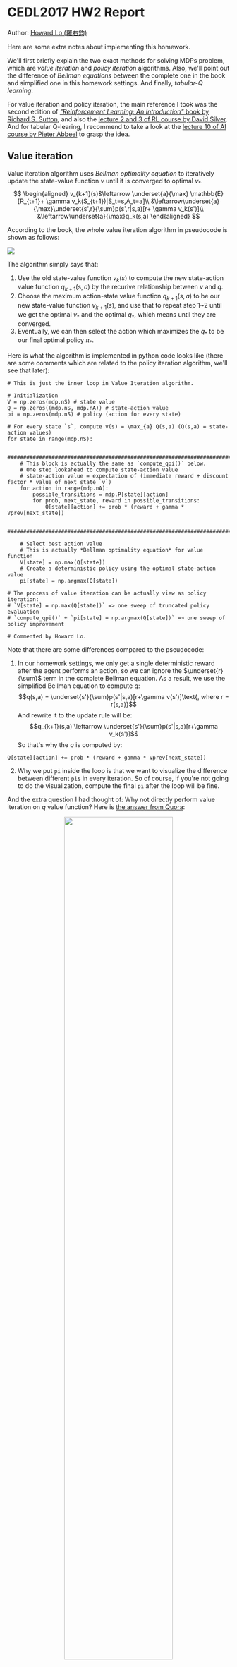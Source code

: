 # CEDL2017 HW2 Report
Author: [Howard Lo (羅右鈞)](https://www.facebook.com/yuchunlo1206)

Here are some extra notes about implementing this homework.

We'll first briefly explain the two exact methods for solving MDPs problem, which are *value iteration* and *policy iteration* algorithms. Also, we'll point out the difference of *Bellman equations* between the complete one in the book and simplified one in this homework settings. And finally, *tabular-Q learning*.

For value iteration and policy iteration, the main reference I took was the second edition of [*"Reinforcement Learning: An Introduction"* book by Richard S. Sutton](http://incompleteideas.net/sutton/book/bookdraft2017june.pdf), and also the [lecture 2 and 3 of RL course by David Silver](https://www.youtube.com/playlist?list=PLzuuYNsE1EZAXYR4FJ75jcJseBmo4KQ9-). And for tabular Q-learing, I recommend to take a look at the [lecture 10 of AI course by Pieter Abbeel](https://www.youtube.com/watch?v=7huURSBATmg&list=PLIeooNSdhQE5kRrB71yu5yP9BRCJCSbMt&index=11) to grasp the idea.

## Value iteration
Value iteration algorithm uses *Bellman optimality equation* to iteratively update the state-value function $v$ until it is converged to optimal $v_*$.
$$
\begin{aligned}
v_{k+1}(s)&\leftarrow \underset{a}{\max} \mathbb{E}[R_{t+1}+ \gamma v_k(S_{t+1})|S_t=s,A_t=a]\\
&\leftarrow\underset{a}{\max}\underset{s',r}{\sum}p(s',r|s,a)[r+ \gamma v_k(s')]\\
&\leftarrow\underset{a}{\max}q_k(s,a)
\end{aligned}
$$

According to the book, the whole value iteration algorithm in pseudocode is shown as follows:

![](https://i.imgur.com/tpf1Wh4.png)

The algorithm simply says that:
1. Use the old state-value function $v_k(s)$ to compute the new state-action value function $q_{k+1}(s,a)$ by the recurive relationship between $v$ and $q$.
2. Choose the maximum action-state value function $q_{k+1}(s,a)$ to be our new state-value function $v_{k+1}(s)$, and use that to repeat step 1~2 until we get the optimal $v_*$ and the optimal $q_*$, which means until they are converged.
2. Eventually, we can then select the action which maximizes the $q_*$ to be our final optimal policy $\pi_*$.

Here is what the algorithm is implemented in python code looks like (there are some comments which are related to the policy iteration algorithm, we'll see that later):
```python=
# This is just the inner loop in Value Iteration algorithm.

# Initialization
V = np.zeros(mdp.nS) # state value
Q = np.zeros((mdp.nS, mdp.nA)) # state-action value
pi = np.zeros(mdp.nS) # policy (action for every state)

# For every state `s`, compute v(s) = \max_{a} Q(s,a) (Q(s,a) = state-action values)
for state in range(mdp.nS):

    ######################################################################################
    # This block is actually the same as `compute_qpi()` below.
    # One step lookahead to compute state-action value
    # state-action value = expectation of (immediate reward + discount factor * value of next state `v`)
    for action in range(mdp.nA):
        possible_transitions = mdp.P[state][action]
        for prob, next_state, reward in possible_transitions:
            Q[state][action] += prob * (reward + gamma * Vprev[next_state])

    ######################################################################################

    # Select best action value
    # This is actually *Bellman optimality equation* for value function
    V[state] = np.max(Q[state])
    # Create a deterministic policy using the optimal state-action value
    pi[state] = np.argmax(Q[state])

# The process of value iteration can be actually view as policy iteration:
# `V[state] = np.max(Q[state])` => one sweep of truncated policy evaluation
# `compute_qpi()` + `pi[state] = np.argmax(Q[state])` => one sweep of policy improvement

# Commented by Howard Lo.
```

Note that there are some differences compared to the pseudocode:
1. In our homework settings, we only get a single deterministic reward after the agent performs an action, so we can ignore the $\underset{r}{\sum}$ term in the complete Bellman equation. As a result, we use the simplified Bellman equation to compute $q$:
$$q(s,a) = \underset{s'}{\sum}p(s'|s,a)[r+\gamma v(s')]\text{, where r = r(s,a)}$$
And rewrite it to the update rule will be:
$$q_{k+1}(s,a) \leftarrow \underset{s'}{\sum}p(s'|s,a)[r+\gamma v_k(s')]$$
So that's why the $q$ is computed by:
```python=
Q[state][action] += prob * (reward + gamma * Vprev[next_state])
```

2. Why we put `pi` inside the loop is that we want to visualize the difference between different `pi`s in every iteration. So of course, if you're not going to do the visualization, compute the final `pi` after the loop will be fine.

And the extra question I had thought of: Why not directly perform value iteration on $q$ value function? Here is [the answer from Quora](https://www.quora.com/What-are-the-advantages-of-using-Q-value-iteration-versus-value-iteration-in-reinforcement-learning):

<div style="width:100%;text-align:center">
<img src="https://i.imgur.com/Fvs48ti.png" width="70%"/>
</div>


## Policy Iteration
Policy iteration is the process of *policy evaluation* and *policy improvement*, which can be illustrated by the following figure:

![](https://i.imgur.com/KXDPULg.png)

Briefly speaking, we initially take a random policy $\pi$, then compute a state-value function $v_{\pi}$ and use $v_{\pi}$ to compute $q_{\pi}$. After that, we select the new *greedy* policy $\pi'(s)$ from $q_{\pi}$:
$$\pi'(s)=\underset{a}{\operatorname{argmax}}q_{\pi}(s,a)$$

which the *policy improvement theorem* (detailed proof is on the page 87 of the book) tells us that:
$$v_{\pi'}(s) \geq q_{\pi}(s, \pi'(s)) \geq v_{\pi}(s)$$

where $q_{\pi}(s, \pi'(s))$ means that for some state $s$, we would like to select a new action $a$ from the new greedy policy $\pi'(s)$ that looks best in the short term, and therefore follow the orignal policy $\pi$ all the time.

So, eventually, by repeating this process, we will finally get our optimal value function $v_*$ and optimal policy $\pi_*$.

### Policy Evaluation
Given a policy, you evaluate it by computing the state-value function based on fixed policy $v_{\pi}$ to know whether the policy is good or bad. Here are two ways to compute:

1. Use *Bellman expectation equation* to iterativley update the state-value function $v_{\pi}$:
$$
\begin{aligned}
v_{\pi}^{k+1}(s) &\leftarrow \mathbb{E}_{\pi}[R_{t+1} + \gamma v_{\pi}^k(S_{t+1})|S_t=s]\\
&\leftarrow\underset{a}{\sum}\pi(a|s)\underset{s',r}{\sum}p(s',r|s,a)[r+\gamma v_{\pi}^k(s')]\\
&\leftarrow\underset{s'}{\sum}p(s'|s)[r+\gamma v_{\pi}^k(s')]\text{ (Induced MRP. See note below)}
\end{aligned}
$$
Note: The simplified equation ignores the $\sum_a$ term (then $\pi(a|s)$ becomes $1$) and the $\sum_r$ term since in our homework settings, both of the policy and the reward are deterministic. So, when we ignore other possible actions we might take in some state, we then induce MDP to MRP (*Markov Reward Process*).<br>
For stochastic policy, we do not ignore the $\sum_a$ term. You can refer to the more complete version of [policy evaluation code by Denny Britz](https://github.com/dennybritz/reinforcement-learning/blob/master/DP/Policy%20Evaluation%20Solution.ipynb), which takes account of the probability of actions we might take.

2. Directly solve linear equation (Bellman expectation equation) to get the exact state-value function $v_{\pi}$:
$$v_{\pi}(s)=\underset{s'}{\sum}p(s'|s)[r+\gamma v_{\pi}(s')]\text{ (This is same as the above update rule)}
$$
We rewrite to its matrix form:
$$
\begin{bmatrix}
    v(s=1)\\
    v(s=2)\\
    \vdots\\
    v(s=n)
\end{bmatrix} =
\begin{bmatrix}
    p(s'=1|s=1) & \ldots & p(s'=1|s=n)\\
    p(s'=2|s=1) & \ldots & p(s'=2|s=n)\\
    \vdots & \ddots & \vdots\\
    p(s'=n|s=1) & \ldots & p(s'=n|s=n)
\end{bmatrix}
\left(
    \begin{bmatrix}
        r(s=1)\\
        r(s=2)\\
        \vdots\\
        r(s=n)
    \end{bmatrix} + \gamma
    \begin{bmatrix}
        v(s'=1)\\
        v(s'=2)\\
        \vdots\\
        v(s'=n)
    \end{bmatrix}
\right)
$$
And keep deriving this...
$$
\begin{align}
v &= P(r+\gamma v)\\
v &= Pr+\gamma Pv\\
v-\gamma Pv &= Pr\\
(I-\gamma P)v &= Pr\\
v &= (I-\gamma P)^{-1}Pr
\end{align}
$$
Finally, we can solve the exact $v$ in the second-last equation by `numpy.linalg.solve()` or directly compute $v$ in the last equation by `numpy.linalg.inv()` and `numpy.dot()` .

Note that we use method 2 in our homework in order to get rid of numerical error, but if we have larger state number, it may require iterative method (e.g. method 1) to solve.

Now, let's take a look at what the code looks like for solving linear equation (method 2):
```python=
def compute_vpi(pi, mdp, gamma):
    # Probability of state transition matrix based on fixed deterministic policy `pi`.
    P = np.zeros((mdp.nS, mdp.nS))
    # Expection of immediate reward of state based on fixed deterministic policy `pi`.
    R = np.zeros(mdp.nS)

    for state in range(mdp.nS):
        action = pi[state]
        possible_transitions = mdp.P[state][action]
        for prob, next_state, reward in possible_transitions:
            P[state][next_state] += prob # There are duplicate next_state in P[state][action]
            R[state] += prob * reward # Expection of immediate reward R

    # Reference: MDP with fixed policy can be induced to MRP, then we can directly solve linear equation.
    # https://www.cs.cmu.edu/~katef/DeepRLControlCourse/lectures/lecture3_mdp_planning.pdf
    V = np.linalg.solve(np.eye(len(P)) - gamma*P, R)

    # Commented by Howard Lo.
    return V
```

Here are some caveats when implementing method 2:
- In order to pass the test code in our homework, we use `numpy.linalg.solve()` instead of `numpy.linalg.inv()` due to the numerical error.
- The `R` in our code is actually the term $Pr$ in our equation.


### Policy Improvement
Now, we know the $v_{\pi}$, we can use it to compute $q_{\pi}$ by their recursive relationship:
$$q_{\pi}(s,a) = \underset{s'}{\sum}p(s'|s,a)[r+\gamma v_{\pi}(s')]$$
The code is very intuitive, too:
```python=
def compute_qpi(vpi, mdp, gamma):
    Qpi = np.zeros([mdp.nS, mdp.nA])

    for state in range(mdp.nS):
        for action in range(mdp.nA):
            possible_transitions = mdp.P[state][action]
            for prob, next_state, reward in possible_transitions:
                Qpi[state][action] += prob * (reward + gamma * vpi[next_state])
    return Qpi
```
Finally, we can improve our policy by:
$$\pi'(s)=\underset{a}{\operatorname{argmax}}q_{\pi}(s,a)$$
Correspond to the code:
```python=
pi = np.argmax(Qpi, axis=1)
```

To wrap up, the simplified version of policy iteration code is just like:
```python=
# Start by a random policy or fixed policy, whatever...
pi_prev = np.zeros(mdp.nS)
for _ in range(num_iteration):
    # Policy evaluation
    vpi = compute_vpi(pi_prev, mdp, gamma)
    # Policy improvement
    Qpi = compute_qpi(vpi, mdp, gamma)
    pi = np.argmax(Qpi, axis=1)

    # Converged if there are no changes between the new policy and the old policy.
    if (pi != pi_prev).sum() == 0: break
    # Update the new policy
    else:  pi_prev = pi
```

Note that either value iteration or policy iteration is sufficient to solve the MDPs problem, and actually it turns out that value iteration is just the truncated version of policy iteration, so don't be confused :-)

## Sampling-based Tabular Q-Learning
If now, we do not have the prior information about the environment dynamics, specifially, we do not know the state-transition probabilites $p(s'|s,a)$ and reward $r(s,a)$, then how do we compute the value functions?

we can actually do sampling! That is, we perform *[temporal difference learning](https://en.wikipedia.org/wiki/Temporal_difference_learning)*, by doing the action $\pi(s)$, take sample of outcome $s',r$ and then perform the [moving average (specifially, the exponential moving average)](https://en.wikipedia.org/wiki/Moving_average) to compute the estimated new value functions. And yes, this is the same as the policy evaluation, but we estimate it. Let's recap how we perform policy evaluation on $v_{\pi}(s)$:
$$
v_{\pi}(s)=\underset{s'}{\sum}p(s'|s)[r+\gamma v_{\pi}(s')]
$$

And we can estimate $v_{\pi}$ without knowing the environment dynamics:
- Sample of $v_{\pi}^k$: $sample = r + \gamma v_{\pi}^k(s')$
- Update to $v_{\pi}^{k+1}$: $v_{\pi}^{k+1} \leftarrow (1-\alpha)v_{\pi}^k + (\alpha)sample$
- Or same as: $v_{\pi}^{k+1} \leftarrow v_{\pi}^k + \alpha(sample - v_{\pi}^k)$
- $\alpha$ can be thought as a *learning rate*, which is a hyperparameter we need to tune (the idea seems to be similar to the *[stochastic gradient descent](https://en.wikipedia.org/wiki/Stochastic_gradient_descent)*).

But, here comes a problem. As we saw previously in the policy improvement part, we improve our policy by argmaxing $q_{\pi}(s,a)$, but before that, we need to compute $q_{\pi}(s,a)$:
$$q_{\pi}(s,a) = \underset{s'}{\sum}p(s'|s,a)[r+\gamma v_{\pi}(s')]$$
According to the above equation, we still need to know the state-transition probabilites $p(s'|s,a)$ and reward $r(s,a)$. So, why don't we directly perform temporal difference learning on $q_{\pi}$ value function? And this turns out to be *Q-learning*!

Q-learning -- sample-based Q-value iteration:
$$
q_{\pi}^{k+1}(s,a) \leftarrow \underset{s'}{\sum}p(s'|s,a)[r+\gamma \underset{a'}{\max}q_{\pi}^k(s',a')]
$$
And we estimate $q_{\pi}$ is just similar to how we estimate $v_{\pi}$:
- Sample of $q_{\pi}^k$: $r+\gamma \underset{a'}{\max}q_{\pi}^k(s',a')$
- Update to $q_{\pi}^{k+1}$: $q_{\pi}^{k+1} \leftarrow (1-\alpha)q_{\pi}^k + (\alpha)sample$

Finally, the Q-value update code looks like:
```python=
def q_learning_update(gamma, alpha, q_vals, cur_state, action, next_state, reward):
    target = reward + gamma*np.max(q_vals[next_state])
    q_vals[cur_state][action] = (1 - alpha)*q_vals[cur_state][action] + alpha*target
```
And put it all together to form Q-learning:
```python=
for _ in range(num_iteration):
    action = eps_greedy(q_vals, eps, cur_state)
    next_state, reward, done, info = env.step(action)
    q_learning_update(gamma, alpha, q_vals, cur_state, action, next_state, reward)
    cur_state = next_state
```
